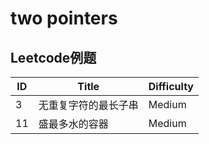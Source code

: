 # two pointers

## Leetcode例题

| ID | Title | Difficulty |
| --- | --- | --- |
|     3 | 无重复字符的最长子串 | Medium |
|    11 | 盛最多水的容器 | Medium |